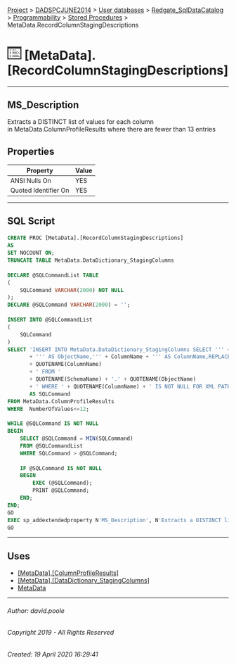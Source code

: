 #### 

[Project](../../../../../index.md) > [DADSPCJUNE2014](../../../../index.md) > [User databases](../../../index.md) > [Redgate_SqlDataCatalog](../../index.md) > [Programmability](../index.md) > [Stored Procedures](Stored_Procedures.md) > MetaData.RecordColumnStagingDescriptions

# ![Stored Procedures](../../../../../Images/StoredProcedure32.png) [MetaData].[RecordColumnStagingDescriptions]

---

## <a name="#description"></a>MS_Description

Extracts a DISTINCT list of values for each column in MetaData.ColumnProfileResults where there are fewer than 13 entries

## <a name="#properties"></a>Properties

| Property | Value |
|---|---|
| ANSI Nulls On | YES |
| Quoted Identifier On | YES |


---

## <a name="#sqlscript"></a>SQL Script

```sql
CREATE PROC [MetaData].[RecordColumnStagingDescriptions]
AS
SET NOCOUNT ON;
TRUNCATE TABLE MetaData.DataDictionary_StagingColumns

DECLARE @SQLCommandList TABLE
(
    SQLCommand VARCHAR(2000) NOT NULL
);
DECLARE @SQLCommand VARCHAR(2000) = '';

INSERT INTO @SQLCommandList
(
    SQLCommand
)
SELECT 'INSERT INTO MetaData.DataDictionary_StagingColumns SELECT ''' + SchemaName + ''' AS SchemaName,''' + ObjectName
       + ''' AS ObjectName,''' + ColumnName + ''' AS ColumnName,REPLACE(STUFF((SELECT DISTINCT CHAR(13) + CHAR(10) + CHAR(42) + CHAR(160) + ' 
	   + QUOTENAME(ColumnName)
	   + ' FROM '
	   + QUOTENAME(SchemaName) + '.' + QUOTENAME(ObjectName)
	   + ' WHERE ' + QUOTENAME(ColumnName) + ' IS NOT NULL FOR XML PATH(''''), TYPE).value(''.'',''NVARCHAR(MAX)''),1,2,''''),CHAR(39),CHAR(39)+CHAR(39));'
	   AS SQLCommand
FROM MetaData.ColumnProfileResults
WHERE  NumberOfValues<=12;

WHILE @SQLCommand IS NOT NULL
BEGIN
    SELECT @SQLCommand = MIN(SQLCommand)
    FROM @SQLCommandList
    WHERE SQLCommand > @SQLCommand;

    IF @SQLCommand IS NOT NULL
    BEGIN
        EXEC (@SQLCommand);
        PRINT @SQLCommand;
    END;
END;
GO
EXEC sp_addextendedproperty N'MS_Description', N'Extracts a DISTINCT list of values for each column in MetaData.ColumnProfileResults where there are fewer than 13 entries', 'SCHEMA', N'MetaData', 'PROCEDURE', N'RecordColumnStagingDescriptions', NULL, NULL
GO

```


---

## <a name="#uses"></a>Uses

* [[MetaData].[ColumnProfileResults]](../../Tables/ColumnProfileResults.md)
* [[MetaData].[DataDictionary_StagingColumns]](../../Tables/DataDictionary_StagingColumns.md)
* [MetaData](../../Security/Schemas/MetaData.md)


---

###### Author:  david.poole

###### Copyright 2019 - All Rights Reserved

###### Created: 19 April 2020 16:29:41

